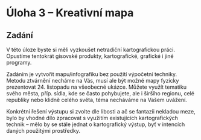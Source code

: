# Úloha 3 – Kreativní mapa

## Zadání

V této úloze byste si měli vyzkoušet netradiční kartografickou práci. Opustíme tentokrát gisovské produkty, kartografické, grafické i jiné programy.

Zadáním je vytvořit mapu/infografiku bez použití výpočetní techniky. Metodu ztvárnění necháme na Vás, musí ale být možné mapy fyzicky prezentovat 24. listopadu na všeobecné ukázce. Můžete využít tematiku svého města, příp. sídla, kde se často pohybujete, ale i širšího regionu, celé republiky nebo klidně celého světa, téma necháváme na Vašem uvážení.

Konkrétní řešení výstupu si zvolte dle libosti a ač se fantazii nekladou meze, bylo by vhodné dílo zpracovat s využitím existujících kartografických technik – mělo by se stále jednat o kartografický výstup, byť v intencích daných použitými prostředky.